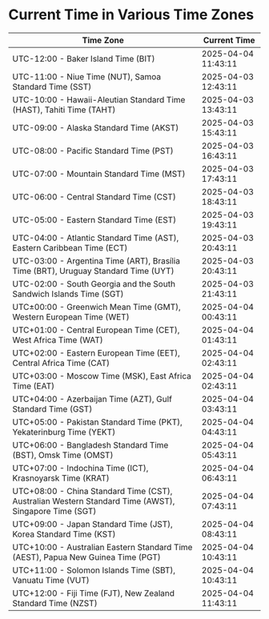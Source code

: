 # Current Time in Various Time Zones

| Time Zone | Current Time |
|-----------|--------------|
| UTC-12:00 - Baker Island Time (BIT) | 2025-04-04 11:43:11 |
| UTC-11:00 - Niue Time (NUT), Samoa Standard Time (SST) | 2025-04-03 12:43:11 |
| UTC-10:00 - Hawaii-Aleutian Standard Time (HAST), Tahiti Time (TAHT) | 2025-04-03 13:43:11 |
| UTC-09:00 - Alaska Standard Time (AKST) | 2025-04-03 15:43:11 |
| UTC-08:00 - Pacific Standard Time (PST) | 2025-04-03 16:43:11 |
| UTC-07:00 - Mountain Standard Time (MST) | 2025-04-03 17:43:11 |
| UTC-06:00 - Central Standard Time (CST) | 2025-04-03 18:43:11 |
| UTC-05:00 - Eastern Standard Time (EST) | 2025-04-03 19:43:11 |
| UTC-04:00 - Atlantic Standard Time (AST), Eastern Caribbean Time (ECT) | 2025-04-03 20:43:11 |
| UTC-03:00 - Argentina Time (ART), Brasília Time (BRT), Uruguay Standard Time (UYT) | 2025-04-03 20:43:11 |
| UTC-02:00 - South Georgia and the South Sandwich Islands Time (SGT) | 2025-04-03 21:43:11 |
| UTC±00:00 - Greenwich Mean Time (GMT), Western European Time (WET) | 2025-04-04 00:43:11 |
| UTC+01:00 - Central European Time (CET), West Africa Time (WAT) | 2025-04-04 01:43:11 |
| UTC+02:00 - Eastern European Time (EET), Central Africa Time (CAT) | 2025-04-04 02:43:11 |
| UTC+03:00 - Moscow Time (MSK), East Africa Time (EAT) | 2025-04-04 02:43:11 |
| UTC+04:00 - Azerbaijan Time (AZT), Gulf Standard Time (GST) | 2025-04-04 03:43:11 |
| UTC+05:00 - Pakistan Standard Time (PKT), Yekaterinburg Time (YEKT) | 2025-04-04 04:43:11 |
| UTC+06:00 - Bangladesh Standard Time (BST), Omsk Time (OMST) | 2025-04-04 05:43:11 |
| UTC+07:00 - Indochina Time (ICT), Krasnoyarsk Time (KRAT) | 2025-04-04 06:43:11 |
| UTC+08:00 - China Standard Time (CST), Australian Western Standard Time (AWST), Singapore Time (SGT) | 2025-04-04 07:43:11 |
| UTC+09:00 - Japan Standard Time (JST), Korea Standard Time (KST) | 2025-04-04 08:43:11 |
| UTC+10:00 - Australian Eastern Standard Time (AEST), Papua New Guinea Time (PGT) | 2025-04-04 10:43:11 |
| UTC+11:00 - Solomon Islands Time (SBT), Vanuatu Time (VUT) | 2025-04-04 10:43:11 |
| UTC+12:00 - Fiji Time (FJT), New Zealand Standard Time (NZST) | 2025-04-04 11:43:11 |
